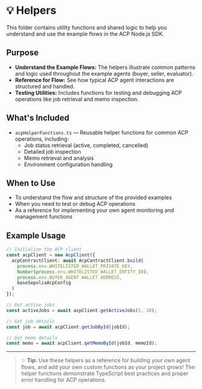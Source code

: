 # 💡 Helpers

This folder contains utility functions and shared logic to help you understand and use the example flows in the ACP Node.js SDK.

## Purpose

- **Understand the Example Flows:** The helpers illustrate common patterns and logic used throughout the example agents (buyer, seller, evaluator).
- **Reference for Flow:** See how typical ACP agent interactions are structured and handled.
- **Testing Utilities:** Includes functions for testing and debugging ACP operations like job retrieval and memo inspection.

## What's Included

- `acpHelperFunctions.ts` — Reusable helper functions for common ACP operations, including:
  - Job status retrieval (active, completed, cancelled)
  - Detailed job inspection
  - Memo retrieval and analysis
  - Environment configuration handling

## When to Use

- To understand the flow and structure of the provided examples
- When you need to test or debug ACP operations
- As a reference for implementing your own agent monitoring and management functions

## Example Usage

```typescript
// Initialize the ACP client
const acpClient = new AcpClient({
  acpContractClient: await AcpContractClient.build(
    process.env.WHITELISTED_WALLET_PRIVATE_KEY,
    Number(process.env.WHITELISTED_WALLET_ENTITY_ID),
    process.env.BUYER_AGENT_WALLET_ADDRESS,
    baseSepoliaAcpConfig
  )
});

// Get active jobs
const activeJobs = await acpClient.getActiveJobs(1, 10);

// Get job details
const job = await acpClient.getJobById(jobId);

// Get memo details
const memo = await acpClient.getMemoById(jobId, memoId);
```

---

> ✨ **Tip:** Use these helpers as a reference for building your own agent flows, and add your own custom functions as your project grows! The helper functions demonstrate TypeScript best practices and proper error handling for ACP operations. 